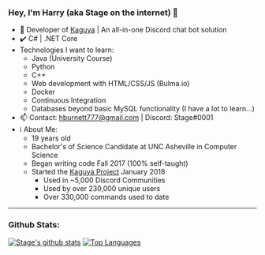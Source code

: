 ### Hey, I'm Harry (aka Stage on the internet) 👋

- 🔭 Developer of [Kaguya](http://kaguyabot.xyz/) | An all-in-one Discord chat bot solution
- ✔️ C# | .NET Core
- Technologies I want to learn:
    - Java (University Course)
    - Python
    - C++
    - Web development with HTML/CSS/JS (Bulma.io)
    - Docker
    - Continuous Integration
    - Databases beyond basic MySQL functionality (I have a lot to learn...)
- 📫 Contact: hburnett777@gmail.com | Discord: Stage#0001
- ℹ About Me:
    - 19 years old
    - Bachelor's of Science Candidate at UNC Asheville in Computer Science
    - Began writing code Fall 2017 (100% self-taught)
    - Started the [Kaguya Project](https://top.gg/bot/538910393918160916) January 2018
        - Used in ~5,000 Discord Communities
        - Used by over 230,000 unique users
        - Over 330,000 commands used to date
---
### Github Stats:
[![Stage's github stats](https://github-readme-stats.vercel.app/api?username=stageosu&count_private=true&show_icons=true&theme=radical)](https://github.com/stageosu/github-readme-stats)
[![Top Languages](https://github-readme-stats.vercel.app/api/top-langs/?username=stageosu&theme=radical)](https://github.com/stageosu/github-readme-stats)
